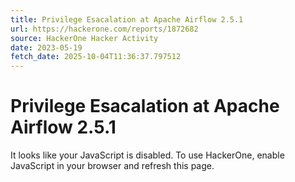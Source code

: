 ```yaml
---
title: Privilege Esacalation at Apache Airflow 2.5.1
url: https://hackerone.com/reports/1872682
source: HackerOne Hacker Activity
date: 2023-05-19
fetch_date: 2025-10-04T11:36:37.797512
---
```


# Privilege Esacalation at Apache Airflow 2.5.1

It looks like your JavaScript is disabled. To use HackerOne, enable JavaScript in your browser and refresh this page.